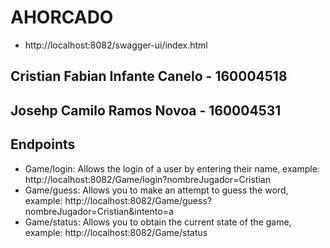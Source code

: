# AHORCADO
- http://localhost:8082/swagger-ui/index.html
## Cristian Fabian Infante Canelo - 160004518
## Josehp Camilo Ramos Novoa - 160004531

## Endpoints
- Game/login: Allows the login of a user by entering their name, example: http://localhost:8082/Game/login?nombreJugador=Cristian
- Game/guess: Allows you to make an attempt to guess the word, example: http://localhost:8082/Game/guess?nombreJugador=Cristian&intento=a
- Game/status: Allows you to obtain the current state of the game, example: http://localhost:8082/Game/status